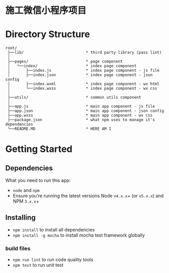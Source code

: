 # 施工微信小程序项目

# Directory Structure
```
root/
 ├──lib/                           * third party library (pass lint)
 │
 ├──pages/                         * page component
 │   └──index/                     * index page component
 │       ├──index.js               * index page component - js file
 │       ├──index.json             * index page component - json config
 │       ├──index.wxml             * index page component - wx html
 │       └──index.wxss             * index page component - wx css
 │
 ├──utils/                         * common utils component
 │
 ├──app.js                         * main app component - js file
 ├──app.json                       * main app component - json config
 ├──app.wxss                       * main app component - wx css
 ├──package.json                   * what npm uses to manage it's dependencies
 └──README.MD                      * HERE AM I
```

# Getting Started
## Dependencies
What you need to run this app:
* `node` and `npm`
* Ensure you're running the latest versions Node `v4.x.x`+ (or `v5.x.x`) and NPM `3.x.x`+

## Installing
* `npm install` to install all dependencies
* `npm install -g mocha` to install mocha test framework globally

### build files
* `npm run lint` to run code quality tools
* `npm test` to run unit test

